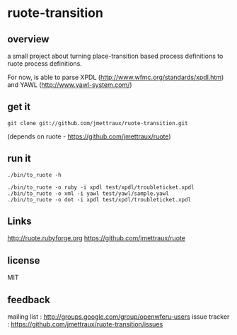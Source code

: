 
# ruote-transition


## overview

a small project about turning place-transition based process definitions to ruote process definitions.

For now, is able to parse XPDL (http://www.wfmc.org/standards/xpdl.htm) and YAWL (http://www.yawl-system.com/)


## get it

    git clone git://github.com/jmettraux/ruote-transition.git

(depends on ruote - https://github.com/jmettraux/ruote)


## run it

    ./bin/to_ruote -h

    ./bin/to_ruote -o ruby -i xpdl test/xpdl/troubleticket.xpdl
    ./bin/to_ruote -o xml -i yawl test/yawl/sample.yawl
    ./bin/to_ruote -o dot -i xpdl test/xpdl/troubleticket.xpdl


## Links

http://ruote.rubyforge.org
https://github.com/jmettraux/ruote


## license

MIT


## feedback

mailing list :  http://groups.google.com/group/openwferu-users
issue tracker : https://github.com/jmettraux/ruote-transition/issues

